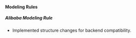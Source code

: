 
#### Modeling Rules

##### Alibaba Modeling Rule

- Implemented structure changes for backend compatibility.
